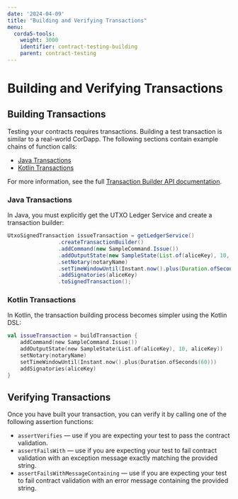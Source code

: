 ```yaml
---
date: '2024-04-09'
title: "Building and Verifying Transactions"
menu:
  corda5-tools:
    weight: 3000
    identifier: contract-testing-building
    parent: contract-testing
---
```


# Building and Verifying Transactions
## Building Transactions

Testing your contracts requires transactions. Building a test transaction is similar to a real-world CorDapp. The following sections contain example chains of function calls:

* [Java Transactions](#java-transactions)
* [Kotlin Transactions](#kotlin-transactions)

For more information, see the full [Transaction Builder API documentation](../../en/api-ref/corda/{{<latest-c5-version>}}/net/corda/v5/ledger/utxo/transaction/UtxoTransactionBuilder.html).

### Java Transactions

In Java, you must explicitly get the UTXO Ledger Service and create a transaction builder:

```java
UtxoSignedTransaction issueTransaction = getLedgerService()
                .createTransactionBuilder()
                .addCommand(new SampleCommand.Issue())
                .addOutputState(new SampleState(List.of(aliceKey), 10, aliceKey))
                .setNotary(notaryName)
                .setTimeWindowUntil(Instant.now().plus(Duration.ofSeconds(60)))
                .addSignatories(aliceKey)
                .toSignedTransaction();
```

### Kotlin Transactions

In Kotlin, the transaction building process becomes simpler using the Kotlin DSL:

```kotlin
val issueTransaction = buildTransaction {
    addCommand(new SampleCommand.Issue())
    addOutputState(new SampleState(List.of(aliceKey), 10, aliceKey))
    setNotary(notaryName)
    setTimeWindowUntil(Instant.now().plus(Duration.ofSeconds(60)))
    addSignatories(aliceKey)
}
```

## Verifying Transactions

Once you have built your transaction, you can verify it by calling one of the following assertion functions:

* `assertVerifies` — use if you are expecting your test to pass the contract validation.
* `assertFailsWith` — use if you are expecting your test to fail contract validation with an exception message exactly matching the provided string.
* `assertFailsWithMessageContaining` — use if you are expecting your test to fail contract validation with an error message containing the provided string.